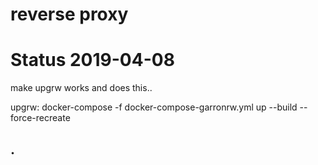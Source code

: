 # reverse proxy

# Status 2019-04-08

make upgrw works and does this..

upgrw:
docker-compose -f docker-compose-garronrw.yml up --build --force-recreate

## .
